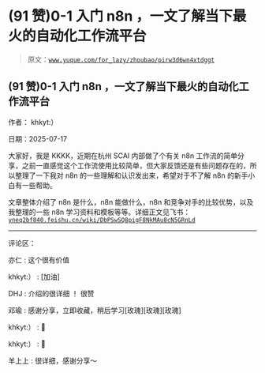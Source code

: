 # (91 赞)0-1 入门 n8n ，一文了解当下最火的自动化工作流平台

> 原文：[`www.yuque.com/for_lazy/zhoubao/pirw3d6wn4xtdggt`](https://www.yuque.com/for_lazy/zhoubao/pirw3d6wn4xtdggt)

## (91 赞)0-1 入门 n8n ，一文了解当下最火的自动化工作流平台

作者： khkyt:）

日期：2025-07-17

大家好，我是 KKKK，近期在杭州 SCAI 内部做了个有关 n8n 工作流的简单分享，之前一直感觉这个工作流使用比较简单，但大家反馈还是有些问题存在的，所以整理了一下我对 n8n 的一些理解和认识发出来，希望对于不了解 n8n 的新手小白有一些帮助。

文章整体介绍了 n8n 是什么，n8n 能做什么，n8n 和竞争对手的比较优势，以及我整理的一些 n8n 学习资料和模板等等。详细正文见飞书：[`yneq2bf840.feishu.cn/wiki/DbPSwSQ8pigF8NkMAu8cN5GRnLd`](https://yneq2bf840.feishu.cn/wiki/DbPSwSQ8pigF8NkMAu8cN5GRnLd)

* * *

评论区：

亦仁 : 这个很有价值

khkyt:） : [加油]

DHJ : 介绍的很详细 ！ 很赞

邓瑜 : 感谢分享，立即收藏，稍后学习[玫瑰][玫瑰][玫瑰]

khkyt:） : 💪

khkyt:） : 💪

羊上上 : 很详细，感谢分享～
